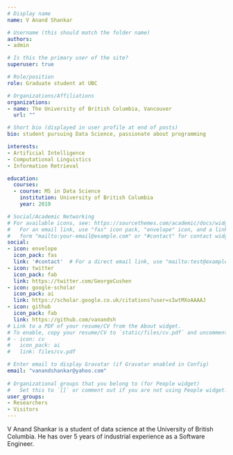 ```yaml
---
# Display name
name: V Anand Shankar

# Username (this should match the folder name)
authors:
- admin

# Is this the primary user of the site?
superuser: true

# Role/position
role: Graduate student at UBC

# Organizations/Affiliations
organizations:
- name: The University of British Columbia, Vancouver
  url: ""

# Short bio (displayed in user profile at end of posts)
bio: student pursuing Data Science, passionate about programming

interests:
- Artificial Intelligence
- Computational Linguistics
- Information Retrieval

education:
  courses:
  - course: MS in Data Science
    institution: University of British Columbia
    year: 2019

# Social/Academic Networking
# For available icons, see: https://sourcethemes.com/academic/docs/widgets/#icons
#   For an email link, use "fas" icon pack, "envelope" icon, and a link in the
#   form "mailto:your-email@example.com" or "#contact" for contact widget.
social:
- icon: envelope
  icon_pack: fas
  link: '#contact'  # For a direct email link, use "mailto:test@example.org".
- icon: twitter
  icon_pack: fab
  link: https://twitter.com/GeorgeCushen
- icon: google-scholar
  icon_pack: ai
  link: https://scholar.google.co.uk/citations?user=sIwtMXoAAAAJ
- icon: github
  icon_pack: fab
  link: https://github.com/vanandsh
# Link to a PDF of your resume/CV from the About widget.
# To enable, copy your resume/CV to `static/files/cv.pdf` and uncomment the lines below.  
# - icon: cv
#   icon_pack: ai
#   link: files/cv.pdf

# Enter email to display Gravatar (if Gravatar enabled in Config)
email: "vanandshankar@yahoo.com"
  
# Organizational groups that you belong to (for People widget)
#   Set this to `[]` or comment out if you are not using People widget.  
user_groups:
- Researchers
- Visitors
---
```


V Anand Shankar is a student of data science at the University of British Columbia. He has over 5 years of industrial experience as a Software Engineer.
